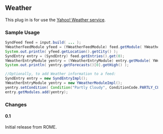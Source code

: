 ## Weather

This plug in is for use the [Yahoo! Weather
service](http://developer.yahoo.com/weather/).

### Sample Usage

```java
SyndFeed feed = input.build( ... );
YWeatherFeedModule yfeed = (YWeatherFeedModule) feed.getModule( YWeatherFeedModule.URI );
System.out.println( yfeed.getLocation().getCity() );
SyndEntry entry = (SyndEntry) feed.getEntries().get(0);
YWeatherEntryModule yentry = (YWeatherEntryModule) entry.getModule( YWeatherEntryModule.URI );
System.out.println( yentry.getForecasts()[0].getHigh() );

//Optionally, to add Weather information to a feed:
SyndEntry entry = new SyndEntryImpl();
YWeatherEntryModule yentry = new YWeatherModuleImpl();
yentry.setCondition( Condition("Partly Cloudy", ConditionCode.PARTLY_CLOUDY, 65, new Date() ) );
entry.getModules.add(yentry);
```

### Changes

#### 0.1

Initial release from ROME.
